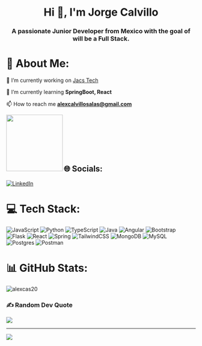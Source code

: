 <h1 align="center">Hi 👋, I'm Jorge Calvillo</h1>
<h3 align="center">A passionate Junior Developer from Mexico with the goal of will be a Full Stack.</h3>

# 💫 About Me:
   🔭 I’m currently working on [Jacs Tech](https://github.com/alexcas20/jacs-tech)

   🌱 I’m currently learning **SpringBoot, React**

   📫 How to reach me **alexcalvillosalas@gmail.com**

 <img align="left" height="150" src="https://i.gifer.com/origin/f5/f5baef4b6b6677020ab8d091ef78a3bc_w200.gif"  /> <br><br><br><br><br><br>


## 🌐 Socials:
[![LinkedIn](https://img.shields.io/badge/LinkedIn-%230077B5.svg?logo=linkedin&logoColor=white)](https://linkedin.com/in/https://www.linkedin.com/in/jorge-calvillo-salas-29032523b) 

# 💻 Tech Stack:
![JavaScript](https://img.shields.io/badge/javascript-%23323330.svg?style=for-the-badge&logo=javascript&logoColor=%23F7DF1E) ![Python](https://img.shields.io/badge/python-3670A0?style=for-the-badge&logo=python&logoColor=ffdd54) ![TypeScript](https://img.shields.io/badge/typescript-%23007ACC.svg?style=for-the-badge&logo=typescript&logoColor=white) ![Java](https://img.shields.io/badge/java-%23ED8B00.svg?style=for-the-badge&logo=openjdk&logoColor=white) ![Angular](https://img.shields.io/badge/angular-%23DD0031.svg?style=for-the-badge&logo=angular&logoColor=white) ![Bootstrap](https://img.shields.io/badge/bootstrap-%238511FA.svg?style=for-the-badge&logo=bootstrap&logoColor=white) ![Flask](https://img.shields.io/badge/flask-%23000.svg?style=for-the-badge&logo=flask&logoColor=white) ![React](https://img.shields.io/badge/react-%2320232a.svg?style=for-the-badge&logo=react&logoColor=%2361DAFB) ![Spring](https://img.shields.io/badge/spring-%236DB33F.svg?style=for-the-badge&logo=spring&logoColor=white) ![TailwindCSS](https://img.shields.io/badge/tailwindcss-%2338B2AC.svg?style=for-the-badge&logo=tailwind-css&logoColor=white) ![MongoDB](https://img.shields.io/badge/MongoDB-%234ea94b.svg?style=for-the-badge&logo=mongodb&logoColor=white) ![MySQL](https://img.shields.io/badge/mysql-4479A1.svg?style=for-the-badge&logo=mysql&logoColor=white) ![Postgres](https://img.shields.io/badge/postgres-%23316192.svg?style=for-the-badge&logo=postgresql&logoColor=white) ![Postman](https://img.shields.io/badge/Postman-FF6C37?style=for-the-badge&logo=postman&logoColor=white)
# 📊 GitHub Stats:

  <p><img align="center" src="https://github-readme-stats.vercel.app/api/top-langs?username=alexcas20&show_icons=true&locale=en&layout=compact" alt="alexcas20" /></p>




### ✍️ Random Dev Quote
![](https://quotes-github-readme.vercel.app/api?type=horizontal&theme=radical)

---
[![](https://visitcount.itsvg.in/api?id=alexcas20&icon=2&color=10)](https://visitcount.itsvg.in)

<!-- Proudly created with GPRM ( https://gprm.itsvg.in ) -->
